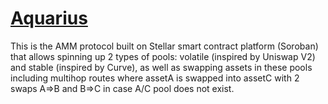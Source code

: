 # [Aquarius](https://github.com/AquaToken/soroban-amm)

This is the AMM protocol built on Stellar smart contract platform (Soroban) that allows spinning up 2 types of pools: volatile (inspired by Uniswap V2) and stable (inspired by Curve), as well as swapping assets in these pools including multihop routes where assetA is swapped into assetC with 2 swaps A=>B and B=>C in case A/C pool does not exist.
